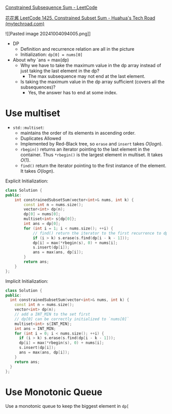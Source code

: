 [Constrained Subsequence Sum - LeetCode](https://leetcode.com/problems/constrained-subsequence-sum/description/)

[花花酱 LeetCode 1425. Constrained Subset Sum - Huahua's Tech Road (mytechroad.com)](https://zxi.mytechroad.com/blog/dynamic-programming/leetcode-1425-constrained-subset-sum/)

![[Pasted image 20241004094005.png]]

- DP
	- Definition and recurrence relation are all in the picture
	- Initialization: `dp[0] = nums[0]`
- About why `ans = max(dp)
	- Why we have to take the maximum value in the dp array instead of just taking the last element in the dp? 
		- The max subsequence may not end at the last element.
	- Is taking the maximum value in the dp array sufficient (covers all the subsequences)?
		- Yes, the answer has to end at some index. 

# Use multiset

- `std::multiset`: 
	- maintains the order of its elements in ascending order. 
	- Duplicates Allowed
	- Implemented by Red-Black tree, so `erase` and `insert` takes $O(logn)$. 
	- `rbegin()` returns an iterator pointing to the last element in the container. Thus `*rbegin()` is the largest element in multiset. It takes $O(1)$. 
	- `find()` return the iterator pointing to the first instance of the element. It takes $O(logn)$. 

Explicit Initialization: 

```cpp
class Solution {
public:
    int constrainedSubsetSum(vector<int>& nums, int k) {
        const int n = nums.size();
        vector<int> dp(n);
        dp[0] = nums[0];
        multiset<int> s{dp[0]};
        int ans = dp[0];
        for (int i = 1; i < nums.size(); ++i) {
            // find() return the iterator to the first recurrence to dp[i - k - 1]
            if (i > k) s.erase(s.find(dp[i - k - 1]));
            dp[i] = max(*rbegin(s), 0) + nums[i];
            s.insert(dp[i]);
            ans = max(ans, dp[i]);
        }
        return ans;
    }
};
```

Implicit Initialization:

```cpp
class Solution {
public:
  int constrainedSubsetSum(vector<int>& nums, int k) {    
    const int n = nums.size();
    vector<int> dp(n);
	// add a INT_MIN to the set first
	// dp[0] can be correctly initialized to `nums[0]`
    multiset<int> s{INT_MIN};
    int ans = INT_MIN;
    for (int i = 0; i < nums.size(); ++i) {
      if (i > k) s.erase(s.find(dp[i - k - 1]));
      dp[i] = max(*rbegin(s), 0) + nums[i];
      s.insert(dp[i]);
      ans = max(ans, dp[i]);
    }
    return ans;
  }
};
```

# Use Monotonic Queue

Use a monotonic queue to keep the biggest element in `dp[`